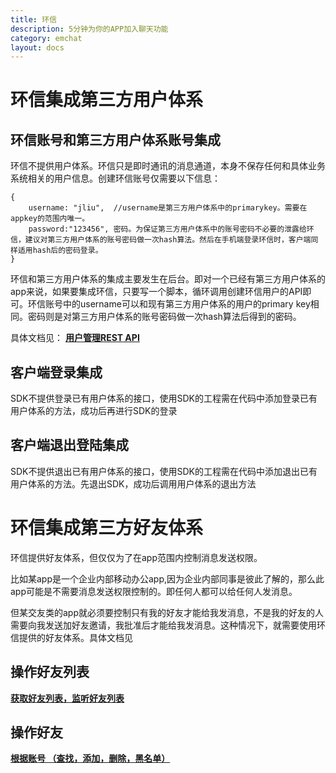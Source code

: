 ```yaml
---
title: 环信
description: 5分钟为你的APP加入聊天功能
category: emchat
layout: docs
---
```


# 环信集成第三方用户体系

## 环信账号和第三方用户体系账号集成
环信不提供用户体系。环信只是即时通讯的消息通道，本身不保存任何和具体业务系统相关的用户信息。创建环信账号仅需要以下信息：


	{
		username: "jliu",  //username是第三方用户体系中的primarykey。需要在appkey的范围内唯一。
		password:"123456", 密码。为保证第三方用户体系中的账号密码不必要的泄露给环信，建议对第三方用户体系的账号密码做一次hash算法。然后在手机端登录环信时，客户端同样适用hash后的密码登录。
	}

环信和第三方用户体系的集成主要发生在后台。即对一个已经有第三方用户体系的app来说，如果要集成环信，只要写一个脚本，循环调用创建环信用户的API即可。环信账号中的username可以和现有第三方用户体系的用户的primary key相同。密码则是对第三方用户体系的账号密码做一次hash算法后得到的密码。

具体文档见：
**[用户管理REST API](#{site.base_url}/docs/emchat/rest/userapi.html)**

## 客户端登录集成
SDK不提供登录已有用户体系的接口，使用SDK的工程需在代码中添加登录已有用户体系的方法，成功后再进行SDK的登录

## 客户端退出登陆集成
SDK不提供退出已有用户体系的接口，使用SDK的工程需在代码中添加退出已有用户体系的方法。先退出SDK，成功后调用用户体系的退出方法


# 环信集成第三方好友体系
环信提供好友体系，但仅仅为了在app范围内控制消息发送权限。

比如某app是一个企业内部移动办公app,因为企业内部同事是彼此了解的，那么此app可能是不需要消息发送权限控制的。即任何人都可以给任何人发消息。

但某交友类的app就必须要控制只有我的好友才能给我发消息，不是我的好友的人需要向我发送加好友邀请，我批准后才能给我发消息。这种情况下，就需要使用环信提供的好友体系。具体文档见


## 操作好友列表

**[获取好友列表，监听好友列表](#{site.base_url}/docs/emchat/ios/buddylist.html)**
	
## 操作好友

**[根据账号 （查找，添加，删除，黑名单）](#{site.base_url}/docs/emchat/ios/buddymanager.html)**

